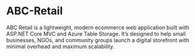 # ABC-Retail
ABC Retail is a lightweight, modern ecommerce web application built with ASP.NET Core MVC and Azure Table Storage. It’s designed to help small businesses, NGOs, and community groups launch a digital storefront with minimal overhead and maximum scalability.
